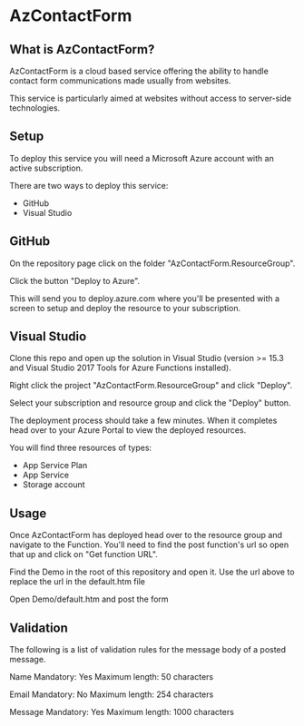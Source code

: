 # AzContactForm

## What is AzContactForm?

AzContactForm is a cloud based service offering the ability to handle contact form communications made usually from websites.

This service is particularly aimed at websites without access to server-side technologies.

## Setup
To deploy this service you will need a Microsoft Azure account with an active subscription.

There are two ways to deploy this service:

- GitHub
- Visual Studio

## GitHub
On the repository page click on the folder "AzContactForm.ResourceGroup".

Click the button "Deploy to Azure".

This will send you to deploy.azure.com where you'll be presented with a screen to setup and deploy the resource to your subscription.

## Visual Studio
Clone this repo and open up the solution in Visual Studio (version >= 15.3 and Visual Studio 2017 Tools for Azure Functions installed).

Right click the project "AzContactForm.ResourceGroup" and click "Deploy".

Select your subscription and resource group and click the "Deploy" button.

The deployment process should take a few minutes. When it completes head over to your Azure Portal to view the deployed resources.

You will find three resources of types:

- App Service Plan
- App Service
- Storage account

## Usage

Once AzContactForm has deployed head over to the resource group and navigate to the Function. You'll need to find the post function's url so open that up and click on "Get function URL".

Find the Demo in the root of this repository and open it. Use the url above to replace the url in the default.htm file

Open Demo/default.htm and post the form

## Validation
The following is a list of validation rules for the message body of a posted message.

Name
Mandatory: Yes
Maximum length: 50 characters

Email
Mandatory: No
Maximum length: 254 characters

Message
Mandatory: Yes
Maximum length: 1000 characters
